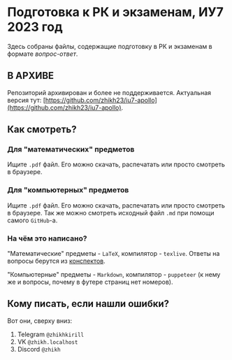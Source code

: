 # Подготовка к РК и экзаменам, ИУ7 2023 год

Здесь собраны файлы, содержащие подготовку в РК и экзаменам в формате _вопрос-ответ_.

## В АРХИВЕ

Репозиторий архивирован и более не поддерживается. Актуальная версия тут: [https://github.com/zhikh23/iu7-apollo](https://github.com/zhikh23/iu7-apollo).

## Как смотреть?

### Для "математических" предметов

Ищите `.pdf` файл. Его можно скачать, распечатать или просто смотреть в браузере.

### Для "компьютерных" предметов

Ищите `.pdf` файл. Его можно скачать, распечатать или просто смотреть в браузере.
Так же можно смотреть исходный файл `.md` при помощи самого `GitHub`-а.

### На чём это написано?

"Математические" предметы - `LaTeX`, компилятор - `texlive`. Ответы на вопросы берутся из [конспектов](https://github.com/zhikh23/iu7-lectures).

"Компьютерные" предметы - `Markdown`, компилятор - `puppeteer` (к нему же и вопросы, почему в футере страниц нет номеров).

## Кому писать, если нашли ошибки?

Вот они, сверху вниз:
1. Telegram `@zhikhkirill`
2. VK `@zhikh.localhost`
3. Discord `@zhikh`
